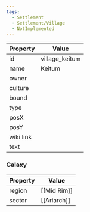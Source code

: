 ```yaml
---
tags:
  - Settlement
  - Settlement/Village
  - NotImplemented
---
```


| Property  | Value          |
| --------- | -------------- |
| id        | village_keitum |
| name      | Keitum         |
| owner     |                |
| culture   |                |
| bound     |                |
| type      |                |
| posX      |                |
| posY      |                |
| wiki link |                |
| text      |                |

### Galaxy
| Property | Value       |
| -------- | ----------- |
| region   | [[Mid Rim]] |
| sector   | [[Ariarch]] |
